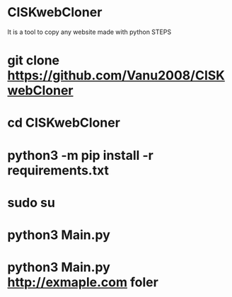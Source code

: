 # CISKwebCloner
It is a tool to copy any website made with python 
STEPS
# git clone https://github.com/Vanu2008/CISKwebCloner
# cd CISKwebCloner
# python3 -m pip install -r requirements.txt
# sudo su
# python3 Main.py
# python3 Main.py http://exmaple.com foler
